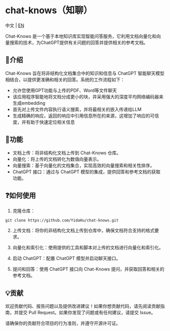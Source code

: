 # chat-knows（知聊）

中文 | [EN](README.en.md)

Chat-Knows 是一个基于本地知识库实现智能问答服务，它利用文档向量化和向量搜索的技术，为ChatGPT提供有关问题的回答并提供相关的参考文档。

## 📒介绍

Chat-Knows 旨在将非结构化文档集合中的知识和信息与 ChatGPT 智能聊天模型相结合，以提供更准确和相关的回答。系统的工作流程如下：

- 允许您使用GPT功能与上传的PDF、Word等文件聊天
- 该应用程序智能地将文档分成更小的块，并采用强大的深度平均网络编码器来生成embedding
- 首先对上传文件内容执行语义搜索，并将最相关的嵌入传递给LLM
- 生成精确的响应，返回的响应中引用信息所在的来源，这增加了响应的可信度，并有助于快速定位相关信息

## 🔧功能

- 文档上传：将非结构化文档上传到 Chat-Knows 仓库。
- 向量化：将上传的文档转化为数值向量表示。
- 向量搜索：基于向量化的文档集合，实现高效的向量搜索和相关性排序。
- ChatGPT 接口：通过与 ChatGPT 模型的集成，提供回答和参考文档的获取功能。

## ❓如何使用

1. 克隆仓库：

```shell
git clone https://github.com/YidaHu/chat-knows.git
```
2. 上传文档：将你的非结构化文档上传到仓库中，确保文档符合支持的格式要求。

3. 向量化和索引化：使用提供的工具和脚本对上传的文档进行向量化和索引化。

4. 启动 ChatGPT：配置 ChatGPT 模型并启动聊天接口。

5. 提问和回答：使用 ChatGPT 接口向 Chat-Knows 提问，并获取回答和相关的参考文档。

## 💡贡献
欢迎贡献代码、报告问题以及提供改进建议！如果你想贡献代码，请先阅读贡献指南，并提交 Pull Request。如果你发现了问题或有任何建议，请提交 Issue。

请确保你的贡献符合项目的行为准则，并遵守开源许可证。

